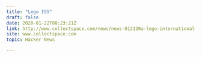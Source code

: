 ```yaml
---
title: "Lego ISS"
draft: false
date: 2020-01-22T08:23:21Z
link: http://www.collectspace.com/news/news-012120a-lego-international-space-station.html?utm_medium=RSS&utm_source=hune
site: www.collectspace.com
topic: Hacker News  

---
```


